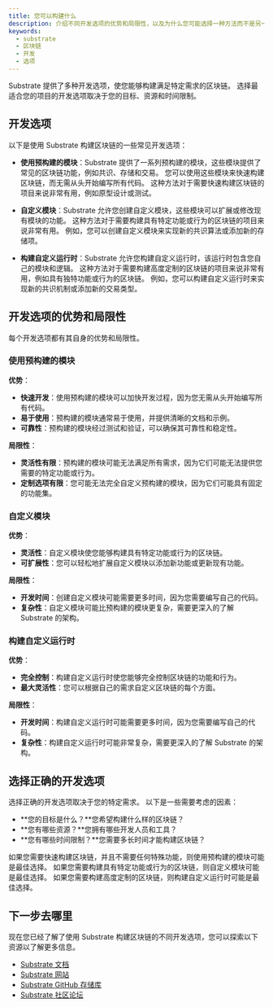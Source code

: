 ```yaml
---
title: 您可以构建什么
description: 介绍不同开发选项的优势和局限性，以及为什么您可能选择一种方法而不是另一种方法。
keywords:
  - substrate
  - 区块链
  - 开发
  - 选项
---
```


Substrate 提供了多种开发选项，使您能够构建满足特定需求的区块链。
选择最适合您的项目的开发选项取决于您的目标、资源和时间限制。

## 开发选项

以下是使用 Substrate 构建区块链的一些常见开发选项：

- **使用预构建的模块**：Substrate 提供了一系列预构建的模块，这些模块提供了常见的区块链功能，例如共识、存储和交易。
  您可以使用这些模块来快速构建区块链，而无需从头开始编写所有代码。
  这种方法对于需要快速构建区块链的项目来说非常有用，例如原型设计或测试。

- **自定义模块**：Substrate 允许您创建自定义模块，这些模块可以扩展或修改现有模块的功能。
  这种方法对于需要构建具有特定功能或行为的区块链的项目来说非常有用。
  例如，您可以创建自定义模块来实现新的共识算法或添加新的存储项。

- **构建自定义运行时**：Substrate 允许您构建自定义运行时，该运行时包含您自己的模块和逻辑。
  这种方法对于需要构建高度定制的区块链的项目来说非常有用，例如具有独特功能或行为的区块链。
  例如，您可以构建自定义运行时来实现新的共识机制或添加新的交易类型。

## 开发选项的优势和局限性

每个开发选项都有其自身的优势和局限性。

### 使用预构建的模块

**优势**：

- **快速开发**：使用预构建的模块可以加快开发过程，因为您无需从头开始编写所有代码。
- **易于使用**：预构建的模块通常易于使用，并提供清晰的文档和示例。
- **可靠性**：预构建的模块经过测试和验证，可以确保其可靠性和稳定性。

**局限性**：

- **灵活性有限**：预构建的模块可能无法满足所有需求，因为它们可能无法提供您需要的特定功能或行为。
- **定制选项有限**：您可能无法完全自定义预构建的模块，因为它们可能具有固定的功能集。

### 自定义模块

**优势**：

- **灵活性**：自定义模块使您能够构建具有特定功能或行为的区块链。
- **可扩展性**：您可以轻松地扩展自定义模块以添加新功能或更新现有功能。

**局限性**：

- **开发时间**：创建自定义模块可能需要更多时间，因为您需要编写自己的代码。
- **复杂性**：自定义模块可能比预构建的模块更复杂，需要更深入的了解 Substrate 的架构。

### 构建自定义运行时

**优势**：

- **完全控制**：构建自定义运行时使您能够完全控制区块链的功能和行为。
- **最大灵活性**：您可以根据自己的需求自定义区块链的每个方面。

**局限性**：

- **开发时间**：构建自定义运行时可能需要更多时间，因为您需要编写自己的代码。
- **复杂性**：构建自定义运行时可能非常复杂，需要更深入的了解 Substrate 的架构。

## 选择正确的开发选项

选择正确的开发选项取决于您的特定需求。
以下是一些需要考虑的因素：

- **您的目标是什么？**您希望构建什么样的区块链？
- **您有哪些资源？**您拥有哪些开发人员和工具？
- **您有哪些时间限制？**您需要多长时间才能构建区块链？

如果您需要快速构建区块链，并且不需要任何特殊功能，则使用预构建的模块可能是最佳选择。
如果您需要构建具有特定功能或行为的区块链，则自定义模块可能是最佳选择。
如果您需要构建高度定制的区块链，则构建自定义运行时可能是最佳选择。

## 下一步去哪里

现在您已经了解了使用 Substrate 构建区块链的不同开发选项，您可以探索以下资源以了解更多信息。

- [Substrate 文档](https://substrate.dev/docs/)
- [Substrate 网站](https://substrate.io/)
- [Substrate GitHub 存储库](https://github.com/paritytech/substrate)
- [Substrate 社区论坛](https://forum.substrate.dev/)
